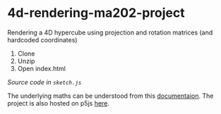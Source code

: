 # 4d-rendering-ma202-project
Rendering a 4D hypercube using projection and rotation matrices (and hardcoded coordinates)

1. Clone
2. Unzip
3. Open index.html

*Source code in `sketch.js`*

The underlying maths can be understood from this [documentaion](https://docs.google.com/document/d/1TsanJFkXFVeDIitF_DrlKzyX-OwmmU7U3FXvflYC03k/edit?usp=sharing). The project is also hosted on p5js [here](https://editor.p5js.org/aniketrajnish/sketches/o7H_N2YJU).
